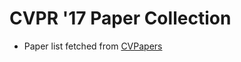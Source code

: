 # CVPR '17 Paper Collection

* Paper list fetched from [CVPapers](http://www.cvpapers.com/cvpr2017.html)